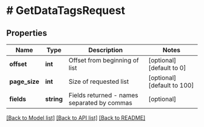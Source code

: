 # # GetDataTagsRequest

## Properties

Name | Type | Description | Notes
------------ | ------------- | ------------- | -------------
**offset** | **int** | Offset from beginning of list | [optional] [default to 0]
**page_size** | **int** | Size of requested list | [optional] [default to 100]
**fields** | **string** | Fields returned - names separated by commas | [optional]

[[Back to Model list]](../../README.md#models) [[Back to API list]](../../README.md#endpoints) [[Back to README]](../../README.md)
